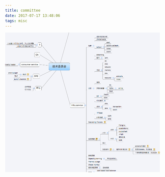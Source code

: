 ```yaml
---
title: committee
date: 2017-07-17 13:48:06
tags: misc
---
```


![技术委员会](https://github.com/funkygao/blogassets/blob/master/img/committee.png?raw=true)
